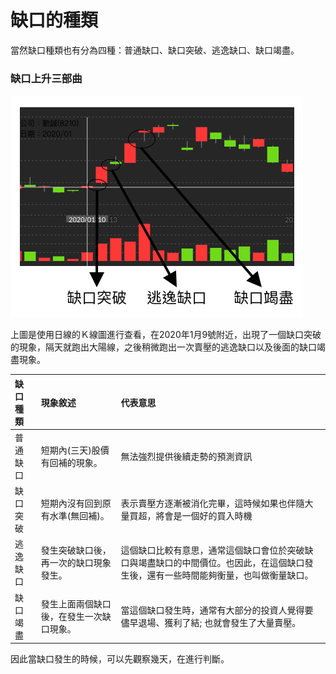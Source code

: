 # 缺口的種類

當然缺口種類也有分為四種：普通缺口、缺口突破、逃逸缺口、缺口竭盡。



### 缺口上升三部曲

![](../../../.gitbook/assets/que-kou-shang-sheng-san-bu-qu-%20%281%29.png)

上圖是使用日線的Ｋ線圖進行查看，在2020年1月9號附近，出現了一個缺口突破的現象，隔天就跑出大陽線，之後稍微跑出一次賣壓的逃逸缺口以及後面的缺口竭盡現象。



| 缺口種類 | 現象敘述 | 代表意思 |
| :--- | :--- | :--- |
| 普通缺口 | 短期內\(三天\)股價有回補的現象。 | 無法強烈提供後續走勢的預測資訊 |
| 缺口突破 | 短期內沒有回到原有水準\(無回補\)。 | 表示賣壓方逐漸被消化完畢，這時候如果也伴隨大量買超，將會是一個好的買入時機 |
| 逃逸缺口 | 發生突破缺口後，再一次的缺口現象發生。 | 這個缺口比較有意思，通常這個缺口會位於突破缺口與竭盡缺口的中間價位。也因此，在這個缺口發生後，還有一些時間能夠衡量，也叫做衡量缺口。 |
| 缺口竭盡 | 發生上面兩個缺口後，在發生一次缺口現象。 | 當這個缺口發生時，通常有大部分的投資人覺得要儘早退場、獲利了結; 也就會發生了大量賣壓。 |

因此當缺口發生的時候，可以先觀察幾天，在進行判斷。


